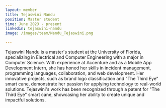 ```yaml
---
layout: member
title: Tejaswini Nandu
position: Master student
time: June 2023 - present
linkedin: tejaswini-nandu
image: /images/team/Nandu_Tejaswini.png

---
```


Tejaswini Nandu is a master's student at the University of Florida, specializing in Electrical and Computer Engineering with a major in Computer Science. With experience at Accenture and as a Mobile App Development Intern, she has honed her skills in incident management, programming languages, collaboration, and web development. Her innovative projects, such as brand logo classification and "The Third Eye" smart cane, demonstrate her passion for applying technology to real-world solutions. Tejaswini's work has been recognized through a patent for "The Third Eye" smart cane, showcasing her ability to create unique and impactful solutions.
